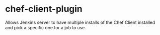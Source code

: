 chef-client-plugin
==================

Allows Jenkins server to have multiple installs of the Chef Client installed and pick a specific one for a job to use.
